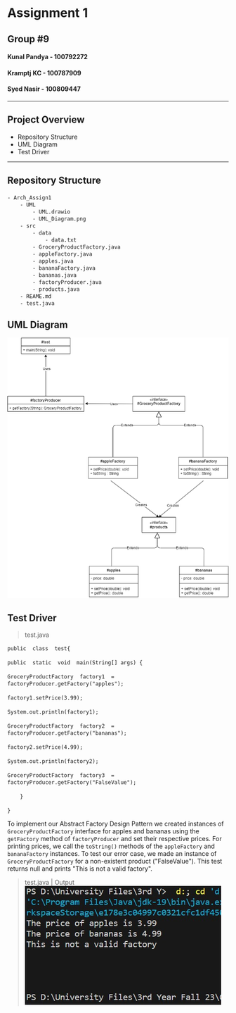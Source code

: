 # **Assignment 1**

## **Group #9**

#### Kunal Pandya - 100792272

#### Kramptj KC - 100787909

#### Syed Nasir - 100809447

---

## Project Overview

- Repository Structure
- UML Diagram
- Test Driver

---

## Repository Structure

```
- Arch_Assign1
	- UML
		- UML.drawio
		- UML_Diagram.png
	- src
		- data
			- data.txt
		- GroceryProductFactory.java
		- appleFactory.java
		- apples.java
		- bananaFactory.java
		- bananas.java
		- factoryProducer.java
		- products.java
	- REAME.md
	- test.java
```

## UML Diagram

![](./UML/UML_Diagram.png)

## Test Driver

> test.java

```
public  class  test{

public  static  void  main(String[] args) {

GroceryProductFactory  factory1  =  factoryProducer.getFactory("apples");

factory1.setPrice(3.99);

System.out.println(factory1);

GroceryProductFactory  factory2  =  factoryProducer.getFactory("bananas");

factory2.setPrice(4.99);

System.out.println(factory2);

GroceryProductFactory  factory3  =  factoryProducer.getFactory("FalseValue");

	}

}
```

To implement our Abstract Factory Design Pattern we created instances of `GroceryProductFactory` interface for apples and bananas using the `getFactory` method of `factoryProducer` and set their respective prices.
For printing prices, we call the `toString()` methods of the `appleFactory` and `bananaFactory` instances.
To test our error case, we made an instance of `GroceryProductFactory` for a non-existent product ("FalseValue"). This test returns null and prints "This is not a valid factory".

> test.java | Output
![](./UML/Test_Output.jpg)
